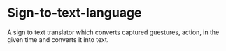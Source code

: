 # Sign-to-text-language
A sign to text translator which converts captured guestures, action, in the given time and converts it into text. 
